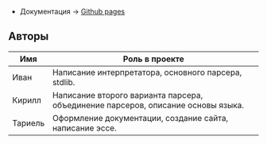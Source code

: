 - Документация -> [Github pages](sempaitakoo.github.io)

## Авторы

Имя     | Роль в проекте
--------|---------------------
Иван    | Написание интерпретатора, основного парсера, stdlib.
Кирилл  | Написание второго варианта парсера, объединение парсеров, описание основы языка.
Тариель | Оформление документации, создание сайта, написание эссе.
